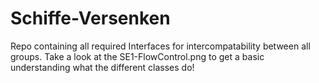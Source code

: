 # Schiffe-Versenken

Repo containing all required Interfaces for intercompatability between all groups.
Take a look at the SE1-FlowControl.png to get a basic understanding what the different classes do!
